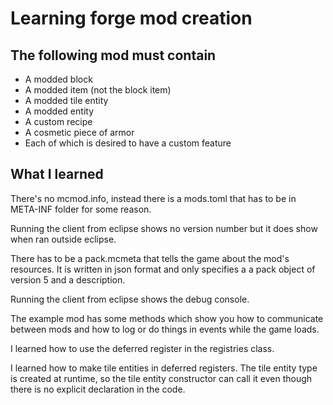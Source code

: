 # Learning forge mod creation
## The following mod must contain
- A modded block
- A modded item (not the block item)
- A modded tile entity
- A modded entity
- A custom recipe
- A cosmetic piece of armor
- Each of which is desired to have a custom feature

## What I learned
There's no mcmod.info, instead there is a mods.toml that has to be in META-INF folder for some reason.

Running the client from eclipse shows no version number but it does show when ran outside eclipse.

There has to be a pack.mcmeta that tells the game about the mod's resources. It is written in json format and only specifies a a pack object of version 5 and a description.

Running the client from eclipse shows the debug console.

The example mod has some methods which show you how to communicate between mods and how to log or do things in events while the game loads.

I learned how to use the deferred register in the registries class.

I learned how to make tile entities in deferred registers. The tile entity type is created at runtime, so the tile entity constructor can call it even though there is no explicit declaration in the code.